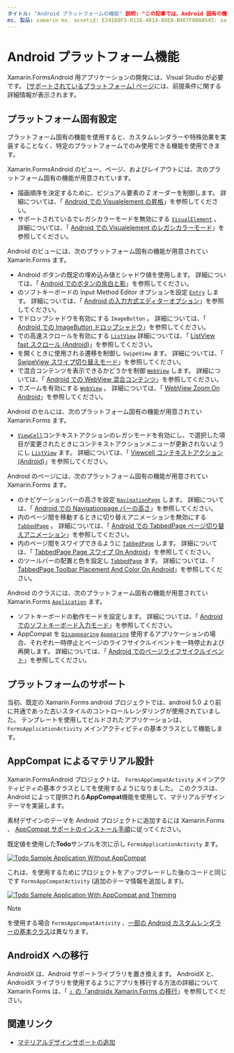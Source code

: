 ```yaml
---
タイトル: "Android プラットフォームの機能" 説明: "この記事では、Android 固有の機能をアプリケーションに追加する方法について説明 Xamarin.Forms します。"
ms. 製品: xamarin ms. assetid: E24168F3-0138-4814-86EA-B467F6B8A545: xamarin-forms author: davidbritch ms. author: dabritch ms. date: 12/11/2019 no loc: [ Xamarin.Forms , Xamarin.Essentials ]
---
```


# <a name="android-platform-features"></a>Android プラットフォーム機能

Xamarin.FormsAndroid 用アプリケーションの開発には、Visual Studio が必要です。 [[サポートされているプラットフォーム] ページ](~/get-started/supported-platforms.md)には、前提条件に関する詳細情報が表示されます。

## <a name="platform-specifics"></a>プラットフォーム固有設定

プラットフォーム固有の機能を使用すると、カスタムレンダラーや特殊効果を実装することなく、特定のプラットフォームでのみ使用できる機能を使用できます。

Xamarin.FormsAndroid のビュー、ページ、およびレイアウトには、次のプラットフォーム固有の機能が用意されています。

- 描画順序を決定するために、ビジュアル要素の Z オーダーを制御します。 詳細については、「 [Android での Visualelement の昇格](visualelement-elevation.md)」を参照してください。
- サポートされているでレガシカラーモードを無効にする [`VisualElement`](xref:Xamarin.Forms.VisualElement) 。 詳細については、「 [Android での Visualelement のレガシカラーモード](legacy-color-mode.md)」を参照してください。

Android のビューには、次のプラットフォーム固有の機能が用意されてい Xamarin.Forms ます。

- Android ボタンの既定の埋め込み値とシャドウ値を使用します。 詳細については、「 [Android でのボタンの余白と影](button-padding-shadow.md)」を参照してください。
- のソフトキーボードの Input Method Editor オプションを設定 [`Entry`](xref:Xamarin.Forms.Entry) します。 詳細については、「 [Android の入力方式エディターオプション](entry-ime-options.md)」を参照してください。
- でドロップシャドウを有効にする `ImageButton` 。 詳細については、「 [Android での ImageButton ドロップシャドウ](imagebutton-drop-shadow.md)」を参照してください。
- での高速スクロールを有効にする [`ListView`](xref:Xamarin.Forms.ListView) 詳細については、「 [ListView fast スクロール (Android](listview-fast-scrolling.md))」を参照してください。
- を開くときに使用される遷移を制御し `SwipeView` ます。 詳細については、「 [SwipeView スワイプ切り替えモード](swipeview-swipetransitionmode.md)」を参照してください。
- で混合コンテンツを表示できるかどうかを制御 [`WebView`](xref:Xamarin.Forms.WebView) します。 詳細については、「 [Android での WebView 混合コンテンツ](webview-mixed-content.md)」を参照してください。
- でズームを有効にする [`WebView`](xref:Xamarin.Forms.WebView) 。 詳細については、「 [WebView Zoom On Android](webview-zoom-controls.md)」を参照してください。

Android のセルには、次のプラットフォーム固有の機能が用意されてい Xamarin.Forms ます。

- [`ViewCell`](xref:Xamarin.Forms.ViewCell)コンテキストアクションのレガシモードを有効にし、で選択した項目が変更されたときにコンテキストアクションメニューが更新されないようにし [`ListView`](xref:Xamarin.Forms.ListView) ます。 詳細については、「 [Viewcell コンテキストアクション (Android](viewcell-context-actions.md))」を参照してください。

Android のページには、次のプラットフォーム固有の機能が用意されてい Xamarin.Forms ます。

- のナビゲーションバーの高さを設定 [`NavigationPage`](xref:Xamarin.Forms.NavigationPage) します。 詳細については、「 [Android での Navigationpage バーの高さ](navigationpage-bar-height.md)」を参照してください。
- 内のページ間を移動するときに切り替えアニメーションを無効にする [`TabbedPage`](xref:Xamarin.Forms.TabbedPage) 。 詳細については、「 [Android での TabbedPage ページ切り替えアニメーション](tabbedpage-transition-animations.md)」を参照してください。
- 内のページ間をスワイプできるように [`TabbedPage`](xref:Xamarin.Forms.TabbedPage) します。 詳細については、「 [TabbedPage Page スワイプ On Android](tabbedpage-page-swiping.md)」を参照してください。
- のツールバーの配置と色を設定し [`TabbedPage`](xref:Xamarin.Forms.TabbedPage) ます。 詳細については、「 [TabbedPage Toolbar Placement And Color On Android](tabbedpage-toolbar-placement-color.md)」を参照してください。

Android のクラスには、次のプラットフォーム固有の機能が用意されてい Xamarin.Forms [`Application`](xref:Xamarin.Forms.Application) ます。

- ソフトキーボードの動作モードを設定します。 詳細については、「 [Android でのソフトキーボード入力モード](soft-keyboard-input-mode.md)」を参照してください。
- AppCompat を [`Disappearing`](xref:Xamarin.Forms.Page.Appearing) [`Appearing`](xref:Xamarin.Forms.Page.Appearing) 使用するアプリケーションの場合、それぞれ一時停止とページのライフサイクルイベントを一時停止および再開します。 詳細については、「 [Android でのページライフサイクルイベント](page-lifecycle-events.md)」を参照してください。

## <a name="platform-support"></a>プラットフォームのサポート

当初、既定の Xamarin.Forms android プロジェクトでは、android 5.0 より前に共通であった古いスタイルのコントロールレンダリングが使用されていました。 テンプレートを使用してビルドされたアプリケーションは、 `FormsApplicationActivity` メインアクティビティの基本クラスとして機能します。

## <a name="material-design-via-appcompat"></a>AppCompat によるマテリアル設計

Xamarin.FormsAndroid プロジェクトは、 `FormsAppCompatActivity` メインアクティビティの基本クラスとしてを使用するようになりました。 このクラスは、Android によって提供される**AppCompat**機能を使用して、マテリアルデザインテーマを実装します。

素材デザインのテーマを Android プロジェクトに追加するには Xamarin.Forms 、 [AppCompat サポートのインストール手順](appcompat-material-design.md)に従ってください。

既定値を使用した**Todo**サンプルを次に示し `FormsApplicationActivity` ます。

[![](images/before-appcompat-sml.png "Todo Sample Application Without AppCompat")](images/before-appcompat.png#lightbox "Todo Sample Application Without AppCompat")

これは、を使用するためにプロジェクトをアップグレードした後のコードと同じです `FormsAppCompatActivity` (追加のテーマ情報を追加します)。

[![](images/post-appcompat-sml.png "Todo Sample Application With AppCompat and Theming")](images/post-appcompat.png#lightbox "Todo Sample Application With AppCompat and Theming")

> [!NOTE]
> を使用する場合 `FormsAppCompatActivity` 、[一部の Android カスタムレンダラーの基本クラス](~/xamarin-forms/app-fundamentals/custom-renderer/renderers.md)は異なります。

## <a name="androidx-migration"></a>AndroidX への移行

AndroidX は、Android サポートライブラリを置き換えます。 AndroidX と、AndroidX ライブラリを使用するようにアプリを移行する方法の詳細について Xamarin.Forms は、「 [」の「androidx Xamarin.Forms の移行](~/xamarin-forms/platform/android/androidx-migration.md)」を参照してください。

## <a name="related-links"></a>関連リンク

- [マテリアルデザインサポートの追加](appcompat-material-design.md)
